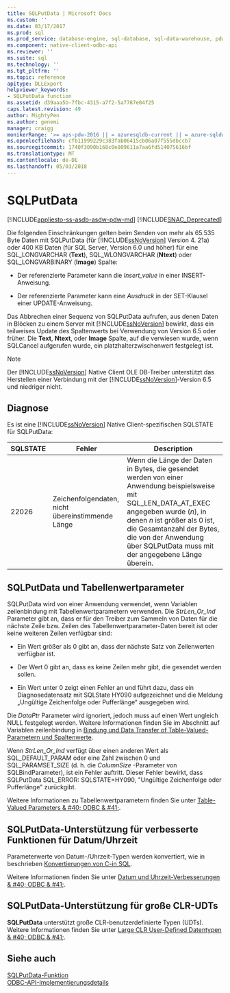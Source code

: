 ```yaml
---
title: SQLPutData | Microsoft Docs
ms.custom: ''
ms.date: 03/17/2017
ms.prod: sql
ms.prod_service: database-engine, sql-database, sql-data-warehouse, pdw
ms.component: native-client-odbc-api
ms.reviewer: ''
ms.suite: sql
ms.technology: ''
ms.tgt_pltfrm: ''
ms.topic: reference
apitype: DLLExport
helpviewer_keywords:
- SQLPutData function
ms.assetid: d39aaa5b-7fbc-4315-a7f2-5a7787e04f25
caps.latest.revision: 49
author: MightyPen
ms.author: genemi
manager: craigg
monikerRange: '>= aps-pdw-2016 || = azuresqldb-current || = azure-sqldw-latest || >= sql-server-2016 || = sqlallproducts-allversions'
ms.openlocfilehash: cfb11999229c383fab06415cb06a07f555dbccb7
ms.sourcegitcommit: 1740f3090b168c0e809611a7aa6fd514075616bf
ms.translationtype: MT
ms.contentlocale: de-DE
ms.lasthandoff: 05/03/2018
---
```

# <a name="sqlputdata"></a>SQLPutData
[!INCLUDE[appliesto-ss-asdb-asdw-pdw-md](../../includes/appliesto-ss-asdb-asdw-pdw-md.md)]
[!INCLUDE[SNAC_Deprecated](../../includes/snac-deprecated.md)]

  Die folgenden Einschränkungen gelten beim Senden von mehr als 65.535 Byte Daten mit SQLPutData (für [!INCLUDE[ssNoVersion](../../includes/ssnoversion-md.md)] Version 4. 21a) oder 400 KB Daten (für SQL Server, Version 6.0 und höher) für eine SQL_LONGVARCHAR (**Text**), SQL_WLONGVARCHAR (**Ntext**) oder SQL_LONGVARBINARY (**Image**) Spalte:  
  
-   Der referenzierte Parameter kann die *Insert_value* in einer INSERT-Anweisung.  
  
-   Der referenzierte Parameter kann eine *Ausdruck* in der SET-Klausel einer UPDATE-Anweisung.  
  
 Das Abbrechen einer Sequenz von SQLPutData aufrufen, aus denen Daten in Blöcken zu einem Server mit [!INCLUDE[ssNoVersion](../../includes/ssnoversion-md.md)] bewirkt, dass ein teilweises Update des Spaltenwerts bei Verwendung von Version 6.5 oder früher. Die **Text**, **Ntext**, oder **Image** Spalte, auf die verwiesen wurde, wenn SQLCancel aufgerufen wurde, ein platzhalterzwischenwert festgelegt ist.  
  
> [!NOTE]  
>  Der [!INCLUDE[ssNoVersion](../../includes/ssnoversion-md.md)] Native Client OLE DB-Treiber unterstützt das Herstellen einer Verbindung mit der [!INCLUDE[ssNoVersion](../../includes/ssnoversion-md.md)]-Version 6.5 und niedriger nicht.  
  
## <a name="diagnostics"></a>Diagnose  
 Es ist eine [!INCLUDE[ssNoVersion](../../includes/ssnoversion-md.md)] Native Client-spezifischen SQLSTATE für SQLPutData:  
  
|SQLSTATE|Fehler|Description|  
|--------------|-----------|-----------------|  
|22026|Zeichenfolgendaten, nicht übereinstimmende Länge|Wenn die Länge der Daten in Bytes, die gesendet werden von einer Anwendung beispielsweise mit SQL_LEN_DATA_AT_EXEC angegeben wurde (*n*), in denen *n* ist größer als 0 ist, die Gesamtanzahl der Bytes, die von der Anwendung über SQLPutData muss mit der angegebene Länge überein.|  
  
## <a name="sqlputdata-and-table-valued-parameters"></a>SQLPutData und Tabellenwertparameter  
 SQLPutData wird von einer Anwendung verwendet, wenn Variablen zeilenbindung mit Tabellenwertparametern verwenden. Die *StrLen_Or_Ind* Parameter gibt an, dass er für den Treiber zum Sammeln von Daten für die nächste Zeile bzw. Zeilen des Tabellenwertparameter-Daten bereit ist oder keine weiteren Zeilen verfügbar sind:  
  
-   Ein Wert größer als 0 gibt an, dass der nächste Satz von Zeilenwerten verfügbar ist.  
  
-   Der Wert 0 gibt an, dass es keine Zeilen mehr gibt, die gesendet werden sollen.  
  
-   Ein Wert unter 0 zeigt einen Fehler an und führt dazu, dass ein Diagnosedatensatz mit SQLState HY090 aufgezeichnet und die Meldung „Ungültige Zeichenfolge oder Pufferlänge“ ausgegeben wird.  
  
 Die *DataPtr* Parameter wird ignoriert, jedoch muss auf einen Wert ungleich NULL festgelegt werden. Weitere Informationen finden Sie im Abschnitt auf Variablen zeilenbindung in [Bindung und Data Transfer of Table-Valued-Parametern und Spaltenwerte](../../relational-databases/native-client-odbc-table-valued-parameters/binding-and-data-transfer-of-table-valued-parameters-and-column-values.md).  
  
 Wenn *StrLen_Or_Ind* verfügt über einen anderen Wert als SQL_DEFAULT_PARAM oder eine Zahl zwischen 0 und SQL_PARAMSET_SIZE (d. h. die *ColumnSize* -Parameter von SQLBindParameter), ist ein Fehler auftritt. Dieser Fehler bewirkt, dass SQLPutData SQL_ERROR: SQLSTATE=HY090, "Ungültige Zeichenfolge oder Pufferlänge" zurückgibt.  
  
 Weitere Informationen zu Tabellenwertparametern finden Sie unter [Table-Valued Parameters & #40; ODBC & #41;](../../relational-databases/native-client-odbc-table-valued-parameters/table-valued-parameters-odbc.md).  
  
## <a name="sqlputdata-support-for-enhanced-date-and-time-features"></a>SQLPutData-Unterstützung für verbesserte Funktionen für Datum/Uhrzeit  
 Parameterwerte von Datum-/Uhrzeit-Typen werden konvertiert, wie in beschrieben [Konvertierungen von C-in SQL](../../relational-databases/native-client-odbc-date-time/datetime-data-type-conversions-from-c-to-sql.md).  
  
 Weitere Informationen finden Sie unter [Datum und Uhrzeit-Verbesserungen & #40; ODBC & #41;](../../relational-databases/native-client-odbc-date-time/date-and-time-improvements-odbc.md).  
  
## <a name="sqlputdata-support-for-large-clr-udts"></a>SQLPutData-Unterstützung für große CLR-UDTs  
 **SQLPutData** unterstützt große CLR-benutzerdefinierte Typen (UDTs). Weitere Informationen finden Sie unter [Large CLR User-Defined Datentypen & #40; ODBC & #41;](../../relational-databases/native-client/odbc/large-clr-user-defined-types-odbc.md).  
  
## <a name="see-also"></a>Siehe auch  
 [SQLPutData-Funktion](http://go.microsoft.com/fwlink/?LinkId=59365)   
 [ODBC-API-Implementierungsdetails](../../relational-databases/native-client-odbc-api/odbc-api-implementation-details.md)  
  
  

